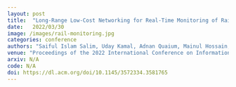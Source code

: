 ```yaml
---
layout: post
title:  "Long-Range Low-Cost Networking for Real-Time Monitoring of Rail Tracks in Developing Countries"
date:   2022/03/30
image: /images/rail-monitoring.jpg
categories: conference
authors: "Saiful Islam Salim, Uday Kamal, Adnan Quaium, Mainul Hossain, Masfiqur Rahaman, Nazmul Hasan Sakib, Md Toki Tahmid, ABM Alim Al Islam"
venue: "Proceedings of the 2022 International Conference on Information and Communication Technologies and Development"
arxiv: N/A
code: N/A
doi: https://dl.acm.org/doi/10.1145/3572334.3581765
---
```

